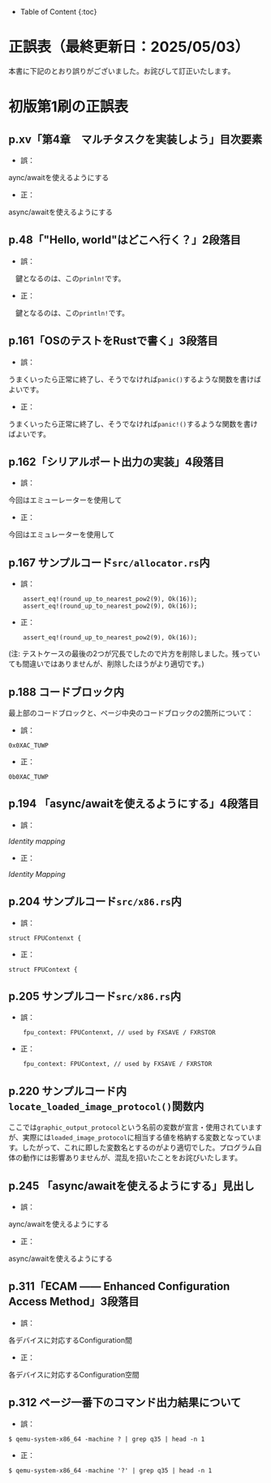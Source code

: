 - Table of Content
{:toc}

# 正誤表（最終更新日：2025/05/03）

本書に下記のとおり誤りがございました。お詫びして訂正いたします。

# 初版第1刷の正誤表

## p.xv「第4章　マルチタスクを実装しよう」目次要素

- 誤：

aync/awaitを使えるようにする

- 正：

async/awaitを使えるようにする

## p.48「"Hello, world"はどこへ行く？」2段落目

- 誤：

　鍵となるのは、この`prinln!`です。

- 正：

　鍵となるのは、この`println!`です。


## p.161「OSのテストをRustで書く」3段落目

- 誤：

うまくいったら正常に終了し、そうでなければ`panic()`するような関数を書けばよいです。

- 正：

うまくいったら正常に終了し、そうでなければ`panic!()`するような関数を書けばよいです。

## p.162「シリアルポート出力の実装」4段落目

- 誤：

今回はエミューレーターを使用して

- 正：

今回はエミュレーターを使用して

## p.167 サンプルコード`src/allocator.rs`内

- 誤：

```
    assert_eq!(round_up_to_nearest_pow2(9), Ok(16));
    assert_eq!(round_up_to_nearest_pow2(9), Ok(16));
```

- 正：

```
    assert_eq!(round_up_to_nearest_pow2(9), Ok(16));

```

(注:
テストケースの最後の2つが冗長でしたので片方を削除しました。残っていても間違いではありませんが、削除したほうがより適切です。)

## p.188 コードブロック内

最上部のコードブロックと、ページ中央のコードブロックの2箇所について：

- 誤：

```
0x0XAC_TUWP
```

- 正：

```
0b0XAC_TUWP
```

## p.194 「async/awaitを使えるようにする」4段落目

- 誤：

_Identity mapping_

- 正：

_Identity Mapping_

## p.204 サンプルコード`src/x86.rs`内

- 誤：

```
struct FPUContenxt {
```

- 正：

```
struct FPUContext {
```

## p.205 サンプルコード`src/x86.rs`内

- 誤：

```
    fpu_context: FPUContenxt, // used by FXSAVE / FXRSTOR
```

- 正：

```
    fpu_context: FPUContext, // used by FXSAVE / FXRSTOR
```

## p.220 サンプルコード内 `locate_loaded_image_protocol()`関数内

ここでは`graphic_output_protocol`という名前の変数が宣言・使用されていますが、実際には`loaded_image_protocol`に相当する値を格納する変数となっています。したがって、これに即した変数名とするのがより適切でした。プログラム自体の動作には影響ありませんが、混乱を招いたことをお詫びいたします。

## p.245 「async/awaitを使えるようにする」見出し

- 誤：

aync/awaitを使えるようにする

- 正：

async/awaitを使えるようにする

## p.311「ECAM ―― Enhanced Configuration Access Method」3段落目

- 誤：

各デバイスに対応するConfiguration間

- 正：

各デバイスに対応するConfiguration空間

## p.312 ページ一番下のコマンド出力結果について

- 誤：

```
$ qemu-system-x86_64 -machine ? | grep q35 | head -n 1
```

- 正：

```
$ qemu-system-x86_64 -machine '?' | grep q35 | head -n 1
```
